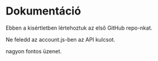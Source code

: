 # Dokumentáció

Ebben a kisértletben lértehoztuk az első GitHub repo-nkat.

Ne feledd az account.js-ben az API kulcsot.

nagyon fontos üzenet.
